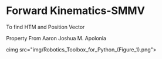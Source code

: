 # Forward Kinematics-SMMV
 To find HTM and Position Vector

 Property From Aaron Joshua M. Apolonia
 
 cimg src="img/Robotics_Toolbox_for_Python_(Figure_1).png">
